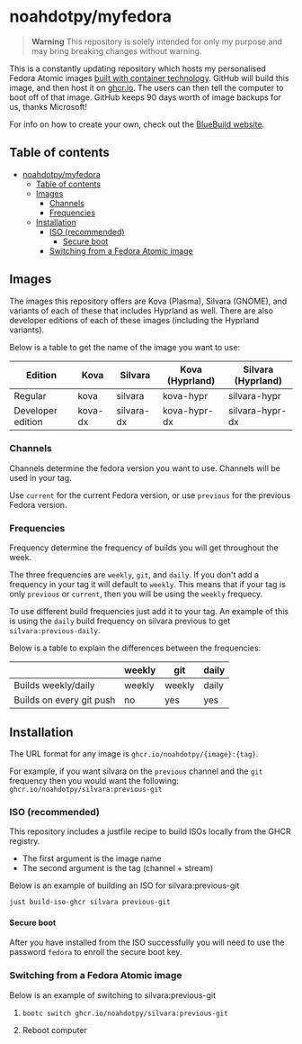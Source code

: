 # noahdotpy/myfedora

> **Warning** This repository is solely intended for only my purpose and may bring breaking changes without warning.

This is a constantly updating repository which hosts my personalised Fedora Atomic images [built with container technology](https://containers.github.io/bootable/).
GitHub will build this image, and then host it on [ghcr.io](https://github.com/features/packages).
The users can then tell the computer to boot off of that image.
GitHub keeps 90 days worth of image backups for us, thanks Microsoft!

For info on how to create your own, check out the [BlueBuild website](https://blue-build.org).

## Table of contents

- [noahdotpy/myfedora](#noahdotpymyfedora)
  - [Table of contents](#table-of-contents)
  - [Images](#images)
    - [Channels](#channels)
    - [Frequencies](#frequencies)
  - [Installation](#installation)
    - [ISO (recommended)](#iso-recommended)
      - [Secure boot](#secure-boot)
    - [Switching from a Fedora Atomic image](#switching-from-a-fedora-atomic-image)

## Images

The images this repository offers are Kova (Plasma), Silvara (GNOME), and variants of each of these that includes Hyprland as well. There are also developer editions of each of these images (including the Hyprland variants).

Below is a table to get the name of the image you want to use:

| Edition           | Kova    | Silvara    | Kova (Hyprland) | Silvara (Hyprland) |
| ----------------- | ------- | ---------- | --------------- | ------------------ |
| Regular           | kova    | silvara    | kova-hypr       | silvara-hypr       |
| Developer edition | kova-dx | silvara-dx | kova-hypr-dx    | silvara-hypr-dx    |

### Channels

Channels determine the fedora version you want to use. Channels will be used in your tag.

Use `current` for the current Fedora version, or use `previous` for the previous Fedora version.

### Frequencies

Frequency determine the frequency of builds you will get throughout the week.

The three frequencies are `weekly`, `git`, and `daily`. If you don't add a frequency in your tag it will default to `weekly`. This means that if your tag is only `previous` or `current`, then you will be using the `weekly` frequecy.

To use different build frequencies just add it to your tag. An example of this is using the `daily` build frequency on silvara previous to get `silvara:previous-daily`.

Below is a table to explain the differences between the frequencies:

|                          | weekly | git    | daily |
| ------------------------ | ------ | ------ | ----- |
| Builds weekly/daily      | weekly | weekly | daily |
| Builds on every git push | no     | yes    | yes   |

## Installation

The URL format for any image is `ghcr.io/noahdotpy/{image}:{tag}`.

For example, if you want silvara on the `previous` channel and the `git` frequency then you would want the following: `ghcr.io/noahdotpy/silvara:previous-git`

### ISO (recommended)

This repository includes a justfile recipe to build ISOs locally from the GHCR registry.

- The first argument is the image name
- The second argument is the tag (channel + stream)

Below is an example of building an ISO for silvara:previous-git

```bash
just build-iso-ghcr silvara previous-git
```

#### Secure boot

After you have installed from the ISO successfully you will need to use the password `fedora` to enroll the secure boot key.

### Switching from a Fedora Atomic image

Below is an example of switching to silvara:previous-git

1. `bootc switch ghcr.io/noahdotpy/silvara:previous-git`

2. Reboot computer
